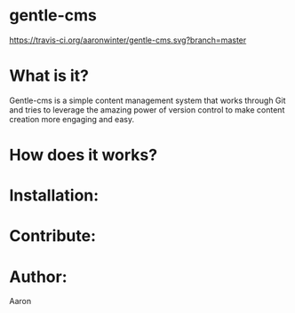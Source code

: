 gentle-cms
==========
https://travis-ci.org/aaronwinter/gentle-cms.svg?branch=master

# What is it?
Gentle-cms is a simple content management system that works through Git
and tries to leverage the amazing power of version control to make
content creation more engaging and easy.

# How does it works?

# Installation:

# Contribute:

# Author:
Aaron
